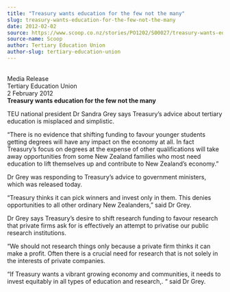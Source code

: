 ```yaml
---
title: "Treasury wants education for the few not the many"
slug: treasury-wants-education-for-the-few-not-the-many
date: 2012-02-02
source: https://www.scoop.co.nz/stories/PO1202/S00027/treasury-wants-education-for-the-few-not-the-many.htm
source-name: Scoop
author: Tertiary Education Union
author-slug: tertiary-education-union
---
```


<p><strong></strong> <br>Media Release<br>Tertiary Education
Union<br>2 February 2012 <br><strong>Treasury wants
education for the few not the many</strong></p>

<p>TEU national
president Dr Sandra Grey says Treasury’s advice about
tertiary education is misplaced and simplistic.<p>

<p>“There
is no evidence that shifting funding to favour younger
students getting degrees will have any impact on the economy
at all. In fact Treasury’s focus on degrees at the expense
of other qualifications will take away opportunities from
some New Zealand families who most need education to lift
themselves up and contribute to New Zealand’s
economy.”</p>

<p>Dr Grey was responding to Treasury’s advice to government
ministers, which was released today.</p>

<p>“Treasury
thinks it can pick winners and invest only in them. This
denies opportunities to all other ordinary New
Zealanders,” said Dr Grey.<p>

<p>Dr Grey says Treasury’s
desire to shift research funding to favour research that
private firms ask for is effectively an attempt to privatise
our public research institutions.</p>

<p>“We should not
research things only because a private firm thinks it can
make a profit. Often there is a crucial need for research
that is not solely in the interests of private
companies.</p>

<p>“If Treasury wants a vibrant growing economy
and communities, it needs to invest equitably in all types
of education and research,. “ said Dr
Grey.<br><strong></strong><br><p>

